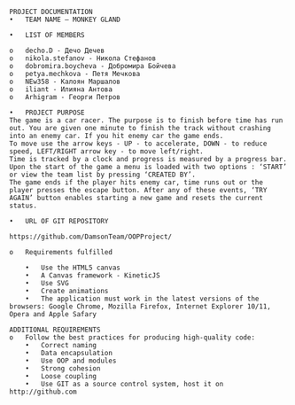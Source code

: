 	PROJECT DOCUMENTATION
	•	TEAM NAME – MONKEY GLAND

	•	LIST OF MEMBERS

	o	decho.D - Дечо Дечев
	o	nikola.stefanov - Никола Стефанов
	o	dobromira.boycheva - Добромира Бойчева
	o	petya.mechkova - Петя Мечкова
	o	NEw358 - Калоян Маршалов
	o	iliant - Илияна Антова
	o	Arhigram - Георги Петров

	•	PROJECT PURPOSE
	The game is a car racer. The purpose is to finish before time has run out. You are given one minute to finish the track without crashing into an enemy car. If you hit enemy car the game ends.
	To move use the arrow keys - UP - to accelerate, DOWN - to reduce speed, LEFT/RIGHT arrow key - to move left/right.
	Time is tracked by a clock and progress is measured by a progress bar. 
	Upon the start of the game a menu is loaded with two options : ‘START’ or view the team list by pressing ‘CREATED BY’. 
	The game ends if the player hits enemy car, time runs out or the player presses the escape button. After any of these events, ‘TRY AGAIN’ button enables starting a new game and resets the current status.
	
	•	URL OF GIT REPOSITORY
	
	https://github.com/DamsonTeam/OOPProject/
	
	o	Requirements fulfilled
		
		•	Use the HTML5 canvas
		•	A Canvas framework - KineticJS
		•	Use SVG
		•	Create animations
		•	The application must work in the latest versions of the browsers: Google Chrome, Mozilla Firefox, Internet Explorer 10/11, Opera and Apple Safary
	
	ADDITIONAL REQUIREMENTS
	o	Follow the best practices for producing high-quality code:
		•	Correct naming
		•	Data encapsulation
		•	Use OOP and modules
		•	Strong cohesion
		•	Loose coupling
		•	Use GIT as a source control system, host it on http://github.com
		
	
	
